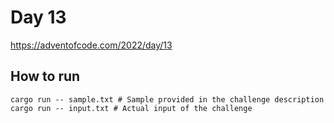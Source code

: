 # Day 13

https://adventofcode.com/2022/day/13

## How to run

```
cargo run -- sample.txt # Sample provided in the challenge description
cargo run -- input.txt # Actual input of the challenge
```

